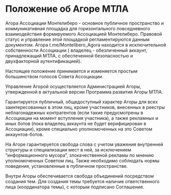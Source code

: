 # Положение об Агоре МТЛА

Агора Ассоциации Монтелиберо - основное публичное пространство и коммуникативная площадка для горизонтального
повседневного взаимодействия формируемого Ассоциацией Монтелиберо. Правовой статус и управление этой площадкой
регламентируются данным документом. Агора t.me/Montelibero_Agora находится в исключительной собственности Ассоциации (
владелец - обезличенный аккаунт, принадлежащий МТЛА, с обеспеченной безопасностью и двухфакторной аутентификацией).

Настоящее положение принимается и изменяется простым большинством голосов Совета Ассоциации.

Управление Агорой осуществляется Администрацией Агоры, утвержденной в актуальной версии Программа развития Агоры МТЛА.

Гарантируется публичный, общедоступный характер Агоры для всех заинтересованных в этом лиц, кроме участников, внесенных
в реестры неблагонадежных контрагентов (если такие предусмотрены в Ассоциации на момент вступления участника), а также
рекламных и иных ботов (пока владелец аккаунта не будет верифицирован в Ассоциации), кроме специально уполномоченных на
это Советом аккаунтов-ботов.

На Агоре гарантируется свобода слова с учетом уважения внутренней структуры и специализации мест в ней, за исключением
“информационного мусора”, злокачественной рекламы по мнению уполномоченных Советом лиц. Также необходимо соблюдать нормы
поведения, установленные в публичном пространстве.

Внутри Агоры обеспечивается свобода объединений посредством создания тем. Для создания темы требуется наличие
ответственного лица (координатора темы), с которым подписано Соглашение.

